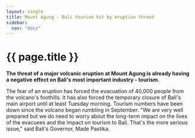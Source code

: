```yaml
---
layout: single
title: Mount Agung - Bali tourism hit by eruption threat
sidebar:
  nav: "docs"
---
```

{{ page.title }}
================

**The threat of a major volcanic eruption at Mount Agung is already having a negative effect on Bali's most important industry - tourism.**

The fear of an eruption has forced the evacuation of 40,000 people from the volcano's foothills.
It has also forced the temporary closure of Bali's main airport until at least Tuesday morning.
Tourism numbers have been down since the volcano began rumbling in September.
"We are very well prepared but we do need to worry about the long-term impact on the lives of the evacuees and the impact on tourism to Bali. That's the more serious issue," said Bali's Governor, Made Pastika.